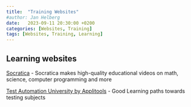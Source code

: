 ```yaml
---
title:  "Training Websites"
#author: Jan Helberg
date:   2023-09-11 20:30:00 +0200
categories: [Websites, Training]
tags: [Websites, Training, Learning]
---
```


## Learning websites
<a href="https://www.socratica.com/" target="_blank">Socratica</a> - Socratica makes high-quality educational videos on math, science, computer programming and more

<a href="https://testautomationu.applitools.com/" target="_blank">Test Automation University by Applitools</a> - Good Learning paths towards testing subjects